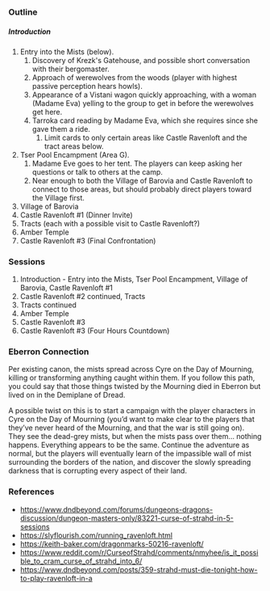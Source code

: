 

### Outline

##### Introduction

1. Entry into the Mists (below).
	1. Discovery of Krezk's Gatehouse, and possible short conversation with their bergomaster.
	2. Approach of werewolves from the woods (player with highest passive perception hears howls).
	2. Appearance of a Vistani wagon quickly approaching, with a woman (Madame Eva) yelling to the group to get in before the werewolves get here.
	3. Tarroka card reading by Madame Eva, which she requires since she gave them a ride.
		1. Limit cards to only certain areas like Castle Ravenloft and the tract areas below.
2. Tser Pool Encampment (Area G).
	1. Madame Eve goes to her tent. The players can keep asking her questions or talk to others at the camp.
	2. Near enough to both the Village of Barovia and Castle Ravenloft to connect to those areas, but should probably direct players toward the Village first.
3. Village of Barovia
4. Castle Ravenloft #1 (Dinner Invite)
5. Tracts (each with a possible visit to Castle Ravenloft?)
6. Amber Temple
7. Castle Ravenloft #3 (Final Confrontation)


### Sessions

1. Introduction - Entry into the Mists, Tser Pool Encampment, Village of Barovia, Castle Ravenloft #1
2. Castle Ravenloft #2 continued, Tracts
3. Tracts continued
4. Amber Temple
5. Castle Ravenloft #3
6. Castle Ravenloft #3 (Four Hours Countdown)
### Eberron Connection

Per existing canon, the mists spread across Cyre on the Day of Mourning, killing or transforming anything caught within them. If you follow this path, you could say that those things twisted by the Mourning died in Eberron but lived on in the Demiplane of Dread.

A possible twist on this is to start a campaign with the player characters in Cyre on the Day of Mourning (you’d want to make clear to the players that they’ve never heard of the Mourning, and that the war is still going on). They see the dead-grey mists, but when the mists pass over them… nothing happens. Everything appears to be the same. Continue the adventure as normal, but the players will eventually learn of the impassible wall of mist surrounding the borders of the nation, and discover the slowly spreading darkness that is corrupting every aspect of their land.

### References

* https://www.dndbeyond.com/forums/dungeons-dragons-discussion/dungeon-masters-only/83221-curse-of-strahd-in-5-sessions
* https://slyflourish.com/running_ravenloft.html
* https://keith-baker.com/dragonmarks-50216-ravenloft/
* https://www.reddit.com/r/CurseofStrahd/comments/nmyhee/is_it_possible_to_cram_curse_of_strahd_into_6/
* https://www.dndbeyond.com/posts/359-strahd-must-die-tonight-how-to-play-ravenloft-in-a
